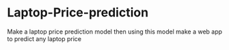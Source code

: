 # Laptop-Price-prediction
Make a laptop price prediction model then using this model make a web app to predict any laptop price
